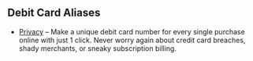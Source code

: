 ## Debit Card Aliases

  * [Privacy](https://privacy.com) – Make a unique debit card number for every single purchase online with just 1 click. Never worry again about credit card breaches, shady merchants, or sneaky subscription billing.